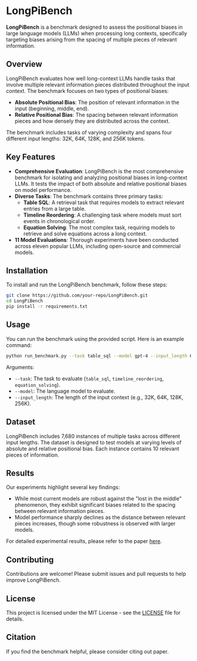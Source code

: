 # LongPiBench

**LongPiBench** is a benchmark designed to assess the positional biases in large language models (LLMs) when processing long contexts, specifically targeting biases arising from the spacing of multiple pieces of relevant information. 

## Overview

LongPiBench evaluates how well long-context LLMs handle tasks that involve multiple relevant information pieces distributed throughout the input context. The benchmark focuses on two types of positional biases:

- **Absolute Positional Bias**: The position of relevant information in the input (beginning, middle, end).
- **Relative Positional Bias**: The spacing between relevant information pieces and how densely they are distributed across the context.

The benchmark includes tasks of varying complexity and spans four different input lengths: 32K, 64K, 128K, and 256K tokens.

## Key Features

- **Comprehensive Evaluation**: LongPiBench is the most comprehensive benchmark for isolating and analyzing positional biases in long-context LLMs. It tests the impact of both absolute and relative positional biases on model performance.
- **Diverse Tasks**: The benchmark contains three primary tasks:
  - **Table SQL**: A retrieval task that requires models to extract relevant entries from a large table.
  - **Timeline Reordering**: A challenging task where models must sort events in chronological order.
  - **Equation Solving**: The most complex task, requiring models to retrieve and solve equations across a long context.
- **11 Model Evaluations**: Thorough experiments have been conducted across eleven popular LLMs, including open-source and commercial models.

## Installation

To install and run the LongPiBench benchmark, follow these steps:

```bash
git clone https://github.com/your-repo/LongPiBench.git
cd LongPiBench
pip install -r requirements.txt
```

## Usage

You can run the benchmark using the provided script. Here is an example command:

```bash
python run_benchmark.py --task table_sql --model gpt-4 --input_length 64k
```

Arguments:

- `--task`: The task to evaluate (`table_sql`, `timeline_reordering`, `equation_solving`).
- `--model`: The language model to evaluate.
- `--input_length`: The length of the input context (e.g., 32K, 64K, 128K, 256K).

## Dataset

LongPiBench includes 7,680 instances of multiple tasks across different input lengths. The dataset is designed to test models at varying levels of absolute and relative positional bias. Each instance contains 10 relevant pieces of information.

## Results

Our experiments highlight several key findings:

- While most current models are robust against the "lost in the middle" phenomenon, they exhibit significant biases related to the spacing between relevant information pieces.
- Model performance sharply declines as the distance between relevant pieces increases, though some robustness is observed with larger models.

For detailed experimental results, please refer to the paper [here](#).

## Contributing

Contributions are welcome! Please submit issues and pull requests to help improve LongPiBench.

## License

This project is licensed under the MIT License - see the [LICENSE](LICENSE) file for details.

## Citation

If you find the benchmark helpful, please consider citing out paper.

